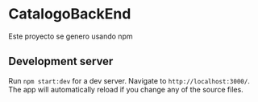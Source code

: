 # CatalogoBackEnd 

Este proyecto se genero usando npm

## Development server

Run `npm start:dev` for a dev server. Navigate to `http://localhost:3000/`. The app will automatically reload if you change any of the source files.


